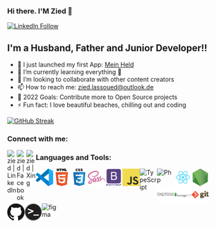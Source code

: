 ### Hi there. I'M Zied 👋

[![LinkedIn Follow](https://img.shields.io/twitter/follow/Zied?color=1DA1F2&logo=linkedin&style=for-the-badge)](https://www.linkedin.com/in/zied-lassoued-494682222/)

## I'm a Husband, Father and Junior Developer!!

- 🔭 I just launched my first App: [Mein Held][mein app]
- 🌱 I’m currently learning everything 🤣
- 👯 I’m looking to collaborate with other content creators
- 📫 How to reach me: zied.lassoued@outlook.de
- 🥅 2022 Goals: Contribute more to Open Source projects
- ⚡ Fun fact: I love beautiful beaches, chilling out and coding

[![GitHub Streak](https://github-readme-streak-stats.herokuapp.com?user=ziedlassoued&theme=github-dark&date_format=M%20j%5B%2C%20Y%5D)](https://git.io/streak-stats)

### Connect with me:

[<img align="left" alt="zied | LinkedIn" width="22px" src="https://cdn.jsdelivr.net/npm/simple-icons@4.17.0/icons/linkedin.svg" />][linkedin]
[<img align="left" alt="zied | Facebook" width="22px" src="https://cdn.jsdelivr.net/npm/simple-icons@4.17.0/icons/facebook.svg"/>][facebook]
[<img align="left" alt="zied | Xing" width="22px" src="https://cdn.jsdelivr.net/npm/simple-icons@4.17.0/icons/xing.svg"/>][facebook]

### Languages and Tools:

<img align="left" alt="Visual Studio Code" width="40px" src="https://raw.githubusercontent.com/github/explore/80688e429a7d4ef2fca1e82350fe8e3517d3494d/topics/visual-studio-code/visual-studio-code.png" />
<img align="left" alt="HTML5" width="40px" src="https://raw.githubusercontent.com/github/explore/80688e429a7d4ef2fca1e82350fe8e3517d3494d/topics/html/html.png" />
<img align="left" alt="CSS3" width="40px" src="https://raw.githubusercontent.com/github/explore/80688e429a7d4ef2fca1e82350fe8e3517d3494d/topics/css/css.png" />
<img align="left" alt="Sass" width="40px" src="https://raw.githubusercontent.com/github/explore/80688e429a7d4ef2fca1e82350fe8e3517d3494d/topics/sass/sass.png" />
<img align="left" alt="Sass" width="40px" src="https://raw.githubusercontent.com/devicons/devicon/master/icons/bootstrap/bootstrap-plain-wordmark.svg" />
<img align="left" alt="JavaScript" width="40px" src="https://raw.githubusercontent.com/github/explore/80688e429a7d4ef2fca1e82350fe8e3517d3494d/topics/javascript/javascript.png" />
<img align="left" alt="TypeScript" width="40px" src="https://cdn.jsdelivr.net/npm/programming-languages-logos@0.0.3/src/typescript/typescript.png" />
<img align="left" alt="Php" width="40px" src="https://cdn.jsdelivr.net/npm/programming-languages-logos@0.0.3/src/php/php_48x48.png" />
<img align="left" alt="React" width="40px" src="https://raw.githubusercontent.com/github/explore/80688e429a7d4ef2fca1e82350fe8e3517d3494d/topics/react/react.png" />
<img align="left" alt="Node.js" width="40px" src="https://raw.githubusercontent.com/github/explore/80688e429a7d4ef2fca1e82350fe8e3517d3494d/topics/nodejs/nodejs.png" />
<img align="left" alt="express" width="40px" src="https://raw.githubusercontent.com/devicons/devicon/master/icons/express/express-original-wordmark.svg" />
<img align="left" alt="MongoDB" width="40px" src="https://raw.githubusercontent.com/github/explore/80688e429a7d4ef2fca1e82350fe8e3517d3494d/topics/mongodb/mongodb.png" />
<img align="left" alt="Git" width="40px" src="https://raw.githubusercontent.com/github/explore/80688e429a7d4ef2fca1e82350fe8e3517d3494d/topics/git/git.png" />
<img align="left" alt="GitHub" width="40px" src="https://raw.githubusercontent.com/github/explore/78df643247d429f6cc873026c0622819ad797942/topics/github/github.png" />
<img align="left" alt="Terminal" width="40px" src="https://raw.githubusercontent.com/github/explore/80688e429a7d4ef2fca1e82350fe8e3517d3494d/topics/terminal/terminal.png" />
<img align="left" alt="figma" width="40px" src="https://www.vectorlogo.zone/logos/figma/figma-icon.svg" />

<br/>
<br/>



<br/>
<br/>

[mein app]: https://ziedlassoued.github.io/mein-held/
[facebook]: https://www.facebook.com/zied.lassoued.3
[linkedin]: https://www.linkedin.com/in/zied-lassoued-494682222/
[xing]: https://www.xing.com/profile/Zied_Lassoued2/cv

<!--
**Ziedlassoued/ZiedLassoued** is a ✨ _special_ ✨ repository because its `README.md` (this file) appears on your GitHub profile.

Here are some ideas to get you started:

- 🔭 I’m currently working on ...
- 🌱 I’m currently learning ...
- 👯 I’m looking to collaborate on ...
- 🤔 I’m looking for help with ...
- 💬 Ask me about ...
- 📫 How to reach me: ...
- 😄 Pronouns: ...
- ⚡ Fun fact: ...
-->


<!--
**Ziedlassoued/ZiedLassoued** is a ✨ _special_ ✨ repository because its `README.md` (this file) appears on your GitHub profile.

Here are some ideas to get you started:

- 🔭 I’m currently working on ...
- 🌱 I’m currently learning ...
- 👯 I’m looking to collaborate on ...
- 🤔 I’m looking for help with ...
- 💬 Ask me about ...
- 📫 How to reach me: ...
- 😄 Pronouns: ...
- ⚡ Fun fact: ...
-->
